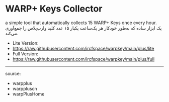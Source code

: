 # WARP+ Keys Collector

a simple tool that automatically collects 15 WARP+ Keys once every hour.<br>
یک ابزار ساده که به‌طور خودکار هر یک‌ساعت یکبار ۱۵ عدد کلید وارپ‌پلاس را جمع‌آوری می‌کند.


* Lite Version:
* https://raw.githubusercontent.com/ircfspace/warpkey/main/plus/lite
* Full Version:
* https://raw.githubusercontent.com/ircfspace/warpkey/main/plus/full

<hr />

source:
* warpplus
* warppluscn
* warpPlusHome
